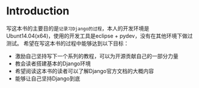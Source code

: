 # Introduction
写这本书的主要目的是```记录习Django的过程```，本人的开发环境是Ubunt14.04(x64)，使用的开发工具是eclipse + pydev，没有在其他环境下做过测试。
希望在写这本书的过程中能够达到以下目标：
 - 激励自己坚持写下一个系列的教程，可以为开源贡献自己的一部分力量
 - 教会读者搭建基本的Django环境
 - 希望阅读这本书的读者可以了解Django官方文档的大概内容
 - 能够让自己坚持Django到底

